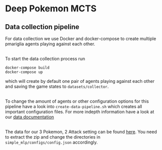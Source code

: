 # Deep Pokemon MCTS

## Data collection pipeline

For data collection we use Docker and docker-compose
to create multiple pmariglia agents playing against
each other. <br><br>

To start the data collection process run
```
docker-compose build
docker-compose up
```
which will create by default one pair of agents
playing against each other and saving the game states
to `datasets/collector`. <br><br>

To change the amount of agents or other configuration
options for this pipeline have a look into `create-data-pipeline.sh`
which creates all important configuration files.
For more indepth information have a look at our [data documentation](./doc/data.md) <br><br>

The data for our 3 Pokemon, 2 Attack setting can be found [here](https://drive.google.com/file/d/1w-p0EcoAz1jilWVLY4zx-RAOws7qGUnd/view?usp=sharing). You need
to extract the zip and change the directories in `simple_mlp/configs/config.json`
accordingly.
